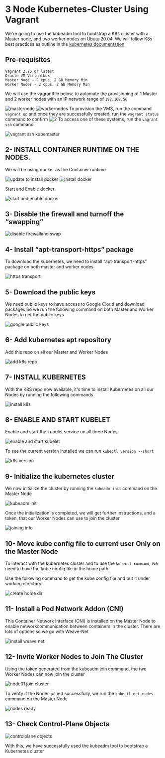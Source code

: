 # 3 Node Kubernetes-Cluster Using Vagrant 
We're going to use the kubeadm tool to bootstrap a K8s cluster with a Master node, and two worker nodes on Ubutu 20.04. We will follow K8s best practices as outline in the [kubernetes documentation](https://kubernetes.io)

## Pre-requisites
```
Vagrant 2.25 or latest
Oracle VM Virtualbox
Master Node - 2 cpus, 2 GB Memory Min
Worker Nodes - 2 cpus, 2 GB Memory Min
```
We will use the vagrantfile below, to automate the provisioning of 1 Master and 2 worker nodes with an IP network range of `192.168.56`

![masternode](https://user-images.githubusercontent.com/100249382/168925941-8e08f8e8-46b8-4f24-b5ca-2d6d74599c2a.JPG)
![workernodes](https://user-images.githubusercontent.com/100249382/168926051-d83880eb-1a60-4bad-b21a-3f3b16a2dbd9.JPG)
To provision the VMS, run the command `vagrant up` and once they are successfully created, run the `vagrant status` command to confirm
![2](https://user-images.githubusercontent.com/100249382/168926839-dd3a3e3e-997a-4e87-9297-1c58ba5a9c15.JPG)
To access one of these systems, run the `vagrant ssh` command

![vagrant ssh kubemaster](https://user-images.githubusercontent.com/100249382/168928057-735c4004-daf2-4217-8784-8bebc2a7aeb7.JPG)


## 2- INSTALL CONTAINER RUNTIME ON THE NODES.

We will be using docker as the Container runtime

![update to install docker](https://user-images.githubusercontent.com/100249382/168928542-35f29809-d04a-4a08-8240-ee02ca8e9f05.JPG)
![install docker](https://user-images.githubusercontent.com/100249382/168928567-c0e522b4-b8f3-41a4-9e6b-4253ac53a9fb.JPG)

Start and Enable docker 

![start and enable docker](https://user-images.githubusercontent.com/100249382/168928652-1a93ae03-ede2-4d32-afe4-30b962ce950b.JPG)

## 3- Disable the firewall and turnoff the “swapping”

![disable firewalland swap](https://user-images.githubusercontent.com/100249382/168928798-b5f1e1c9-ade0-4d27-94fa-4c6ed0715903.JPG)



## 4- Install “apt-transport-https” package

To download the kubernetes, we need to install “apt-transport-https” package on both master and worker nodes

![https transport](https://user-images.githubusercontent.com/100249382/168929040-bcecb473-ec43-489c-8dbe-5a7ca11acf37.JPG)


## 5- Download the public keys

We need public keys to have access to Google Cloud and download packages
So we run the following command on both Master and Worker Nodes to get the public keys

![google public keys](https://user-images.githubusercontent.com/100249382/168929322-7a740374-0df8-4125-8f4e-d7c669e79d4d.JPG)

## 6- Add kubernetes apt repository

Add this repo on all our Master and Worker Nodes

![add k8s repo](https://user-images.githubusercontent.com/100249382/168929649-1b632561-3d27-4964-ab55-c335c601696e.JPG)


## 7- INSTALL KUBERNETES

With the K8S repo now available, it's time to install Kubernetes on all our Nodes by running the following commands

![install k8s](https://user-images.githubusercontent.com/100249382/168929776-5228d4dd-5a99-46b7-9c80-466b9b755358.JPG)


## 8- ENABLE AND START KUBELET

Enable and start the kubelet service on all three Nodes

![enable and start kubelet](https://user-images.githubusercontent.com/100249382/168930021-cfdc91a9-02f6-4de8-9b43-cf2dedb2fd26.JPG)

To see the current version installed we can run `kubectl version --short`


![k8s version](https://user-images.githubusercontent.com/100249382/168930203-8fd54f68-0a22-4988-9d99-d89b8f9b1aaa.JPG)



## 9- Initialize the kubernetes cluster

We now initialize the cluster by running the `kubeadm init` command on the Master Node

![kubeadm init](https://user-images.githubusercontent.com/100249382/168930346-ee044838-7221-4883-9207-325b24ce7218.JPG)

Once the initialization is completed, we will get further instructions, and a token, that our Worker Nodes can use to join the cluster


![joining info](https://user-images.githubusercontent.com/100249382/168931097-f36c1cb4-6d86-4481-9f47-1e2b800de779.JPG)


## 10- Move kube config file to current user Only on the Master Node

To interact with the kubernetes cluster and to use the `kubectl command`, we need to have the kube config file in the home path.

Use the following command to get the kube config file and put it under working directory.

![create home dir](https://user-images.githubusercontent.com/100249382/168931416-95becf2b-c545-4779-b98f-41561c3ff4d2.JPG)


## 11- Install a Pod Network Addon (CNI)

This Container Network Interface (CNI) is installed on the Master Node to enable networkcommunication between containers in the cluster. There are lots of options so we go with Weave-Net

![install weave net](https://user-images.githubusercontent.com/100249382/168931711-5dc54d4f-0590-47d4-92ba-e3c83931f39b.JPG)

## 12- Invite Worker Nodes to Join The Cluster

Using the token generated from the kubeadm join command, the two Worker Nodes can now join the cluster

![node01 join cluster](https://user-images.githubusercontent.com/100249382/168932069-3841e19c-72fc-4e33-b180-1e661ad2e3db.JPG)

To verify if the Nodes joined successfully, we run the `kubectl get nodes` command on the Master Node

![nodes ready](https://user-images.githubusercontent.com/100249382/168932229-ca1851ca-6281-44ac-9df9-b6ad29a0fddd.JPG)

## 13- Check Control-Plane Objects

![controlplane objects](https://user-images.githubusercontent.com/100249382/168932407-4af1d39b-5d6f-47a0-a563-a0c8bb97e2e2.JPG)


With this, we have successfully used the kubeadm tool to bootstrap a Kubernetes cluster

